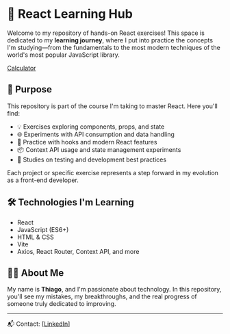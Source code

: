 # 🚀 React Learning Hub

Welcome to my repository of hands-on React exercises! This space is dedicated to my **learning journey**, where I put into practice the concepts I'm studying—from the fundamentals to the most modern techniques of the world's most popular JavaScript library.

[Calculator](tiny-sundae-7e82d1.netlify.app)

## 🧠 Purpose

This repository is part of the course I'm taking to master React. Here you'll find:

- 💡 Exercises exploring components, props, and state
- 🌐 Experiments with API consumption and data handling
- 🎯 Practice with hooks and modern React features
- 📦 Context API usage and state management experiments
- 🧪 Studies on testing and development best practices

Each project or specific exercise represents a step forward in my evolution as a front-end developer.

## 🛠 Technologies I'm Learning

- React
- JavaScript (ES6+)
- HTML & CSS
- Vite
- Axios, React Router, Context API, and more

## 👨‍💻 About Me

My name is **Thiago**, and I'm passionate about technology. In this repository, you'll see my mistakes, my breakthroughs, and the real progress of someone truly dedicated to improving.

---

📬 Contact: [[LinkedIn](https://www.linkedin.com/in/thiago-hs/)]

